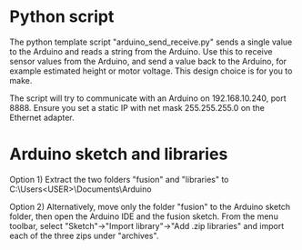 # Python script
The python template script "arduino_send_receive.py" sends a single value to the Arduino and reads a string from the Arduino. Use this to receive sensor values from the Arduino, and send a value back to the Arduino, for example estimated height or motor voltage. This design choice is for you to make.

The script will try to communicate with an Arduino on 192.168.10.240, port 8888. 
Ensure you set a static IP with net mask 255.255.255.0 on the Ethernet adapter.


# Arduino sketch and libraries

Option 1)
Extract the two folders "fusion" and "libraries" to C:\Users\<USER>\Documents\Arduino

Option 2)
Alternatively, move only the folder "fusion" to the Arduino sketch folder, then open the Arduino IDE and the fusion sketch. From the menu toolbar, select "Sketch"->"Import library"->"Add .zip libraries" and import each of the three zips under "archives".